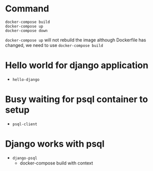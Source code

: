# Command

```
docker-compose build
docker-compose up
docker-compose down
```

`docker-compose up` will not rebuild the image although Dockerfile has changed, we need to use `docker-compose build`

# Hello world for django application
* `hello-django`

# Busy waiting for psql container to setup
* `psql-client`

# Django works with psql
* `django-psql`
  * docker-compose build with context



